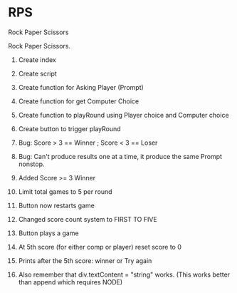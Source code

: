 # RPS
Rock Paper Scissors

Rock Paper Scissors.
1. Create index
2. Create script
3. Create function for Asking Player (Prompt)
4. Create function for get Computer Choice
5. Create function to playRound using Player choice and Computer choice
6. Create button to trigger playRound
7. Bug: Score > 3 == Winner ; Score < 3 == Loser
8. Bug: Can't produce results one at a time, it produce the same Prompt
        nonstop.


1. Added Score >= 3 Winner
2. Limit total games to 5 per round
3. Button now restarts game


1. Changed score count system to FIRST TO FIVE
2. Button plays a game
3. At 5th score (for either comp or player) reset score to 0
4. Prints after the 5th score: winner or Try again
5. Also remember that div.textContent = "string" works. (This works better than append which requires NODE)